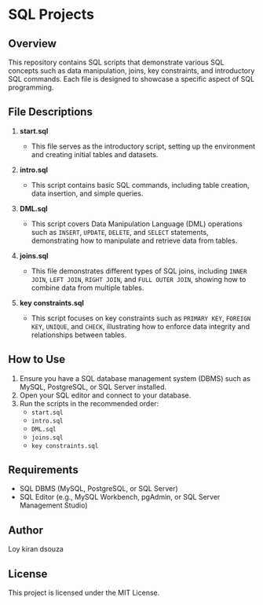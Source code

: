 # SQL Projects

## Overview

This repository contains SQL scripts that demonstrate various SQL concepts such as data manipulation, joins, key constraints, and introductory SQL commands. Each file is designed to showcase a specific aspect of SQL programming.

## File Descriptions

1. **start.sql**

   - This file serves as the introductory script, setting up the environment and creating initial tables and datasets.

2. **intro.sql**

   - This script contains basic SQL commands, including table creation, data insertion, and simple queries.

3. **DML.sql**

   - This script covers Data Manipulation Language (DML) operations such as `INSERT`, `UPDATE`, `DELETE`, and `SELECT` statements, demonstrating how to manipulate and retrieve data from tables.

4. **joins.sql**

   - This file demonstrates different types of SQL joins, including `INNER JOIN`, `LEFT JOIN`, `RIGHT JOIN`, and `FULL OUTER JOIN`, showing how to combine data from multiple tables.

5. **key constraints.sql**

   - This script focuses on key constraints such as `PRIMARY KEY`, `FOREIGN KEY`, `UNIQUE`, and `CHECK`, illustrating how to enforce data integrity and relationships between tables.

## How to Use

1. Ensure you have a SQL database management system (DBMS) such as MySQL, PostgreSQL, or SQL Server installed.
2. Open your SQL editor and connect to your database.
3. Run the scripts in the recommended order:
   - `start.sql`
   - `intro.sql`
   - `DML.sql`
   - `joins.sql`
   - `key constraints.sql`

## Requirements

- SQL DBMS (MySQL, PostgreSQL, or SQL Server)
- SQL Editor (e.g., MySQL Workbench, pgAdmin, or SQL Server Management Studio)

## Author

Loy kiran dsouza

## License

This project is licensed under the MIT License.

